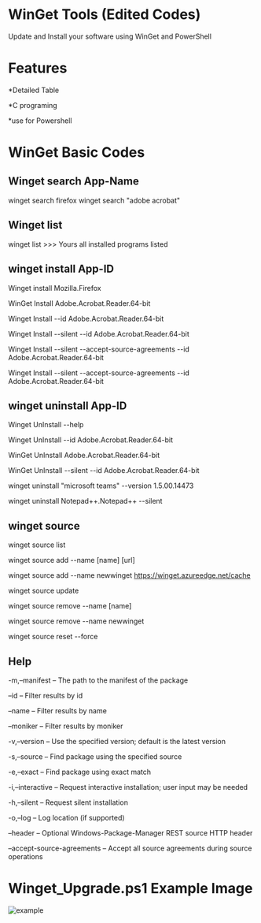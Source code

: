 # WinGet Tools (Edited Codes)
Update and Install your software using WinGet and PowerShell

# Features 

*Detailed Table

*C programing

*use for Powershell


# WinGet Basic Codes

Winget search App-Name
-------------
winget search firefox
winget search "adobe acrobat"
  


Winget list
------------
winget list >>> Yours all installed programs listed

winget install App-ID
---------------
Winget install  Mozilla.Firefox        

WinGet Install Adobe.Acrobat.Reader.64-bit

Winget Install --id Adobe.Acrobat.Reader.64-bit

Winget Install --silent --id Adobe.Acrobat.Reader.64-bit

Winget Install --silent --accept-source-agreements --id Adobe.Acrobat.Reader.64-bit

Winget Install --silent --accept-source-agreements --id Adobe.Acrobat.Reader.64-bit

winget uninstall App-ID
-----------------------
Winget UnInstall --help

Winget UnInstall --id Adobe.Acrobat.Reader.64-bit

WinGet UnInstall Adobe.Acrobat.Reader.64-bit

WinGet UnInstall --silent --id Adobe.Acrobat.Reader.64-bit

winget uninstall "microsoft teams" --version 1.5.00.14473

winget uninstall Notepad++.Notepad++ --silent


winget source
------------------
winget source list

winget source add --name [name] [url]

winget source add --name newwinget https://winget.azureedge.net/cache

winget source update

winget source remove --name [name]

winget source remove --name newwinget 

winget source reset --force


Help
--------------------

-m,–manifest – The path to the manifest of the package

–id – Filter results by id

–name – Filter results by name

–moniker – Filter results by moniker

-v,–version – Use the specified version; default is the latest version

-s,–source – Find package using the specified source

-e,–exact – Find package using exact match

-i,–interactive – Request interactive installation; user input may be needed

-h,–silent – Request silent installation

-o,–log – Log location (if supported)

–header – Optional Windows-Package-Manager REST source HTTP header

–accept-source-agreements – Accept all source agreements during source operations



# Winget_Upgrade.ps1 Example Image

![example](https://user-images.githubusercontent.com/74864221/217322309-fa6ae15c-08c4-450e-9a0f-2d3516a2c9f8.png)


